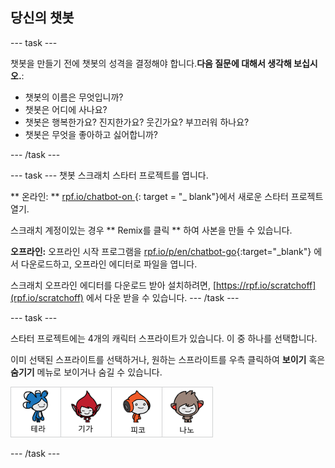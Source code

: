 ## 당신의 챗봇

\--- task \---

챗봇을 만들기 전에 챗봇의 성격을 결정해야 합니다.**다음 질문에 대해서 생각해 보십시오.**:

+ 챗봇의 이름은 무엇입니까?
+ 챗봇은 어디에 사나요?
+ 챗봇은 행복한가요? 진지한가요? 웃긴가요? 부끄러워 하나요?
+ 챗봇은 무엇을 좋아하고 싫어합니까?

\--- /task \---

\--- task \--- 챗봇 스크래치 스타터 프로젝트를 엽니다.

** 온라인: ** [ rpf.io/chatbot-on ](http://rpf.io/chatbot-on) {: target = "_ blank"}에서 새로운 스타터 프로젝트 열기.

스크래치 계정이있는 경우 ** Remix를 클릭 ** 하여 사본을 만들 수 있습니다.

**오프라인:** 오프라인 시작 프로그램을 [rpf.io/p/en/chatbot-go](http://rpf.io/p/en/chatbot-go){:target="_blank"} 에서 다운로드하고, 오프라인 에디터로 파일을 엽니다.

스크래치 오프라인 에디터를 다운로드 받아 설치하려면, [https://rpf.io/scratchoff](rpf.io/scratchoff) 에서 다운 받을 수 있습니다. \--- /task \---

\--- task \---

스타터 프로젝트에는 4개의 캐릭터 스프라이트가 있습니다. 이 중 하나를 선택합니다.

이미 선택된 스프라이트를 선택하거나, 원하는 스프라이트를 우측 클릭하여 **보이기** 혹은 **숨기기** 메뉴로 보이거나 숨길 수 있습니다.

![캐릭터선택](images/chatbot-characters.png)

\--- /task \---